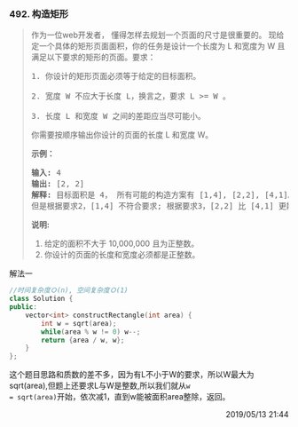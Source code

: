 ### 492. 构造矩形
> <div class="content__2ebE"><div><p>作为一位web开发者， 懂得怎样去规划一个页面的尺寸是很重要的。 现给定一个具体的矩形页面面积，你的任务是设计一个长度为 L 和宽度为 W 且满足以下要求的矩形的页面。要求：</p>
> 
> <pre>1. 你设计的矩形页面必须等于给定的目标面积。
> 
> 2. 宽度 W 不应大于长度 L，换言之，要求 L &gt;= W 。
> 
> 3. 长度 L 和宽度 W 之间的差距应当尽可能小。
> </pre>
> 
> <p>你需要按顺序输出你设计的页面的长度 L 和宽度 W。</p>
> 
> <p><strong>示例：</strong></p>
> 
> <pre><strong>输入:</strong> 4
> <strong>输出:</strong> [2, 2]
> <strong>解释:</strong> 目标面积是 4， 所有可能的构造方案有 [1,4], [2,2], [4,1]。
> 但是根据要求2，[1,4] 不符合要求; 根据要求3，[2,2] 比 [4,1] 更能符合要求. 所以输出长度 L 为 2， 宽度 W 为 2。
> </pre>
> 
> <p><strong>说明:</strong></p>
> 
> <ol>
> 	<li>给定的面积不大于 10,000,000 且为正整数。</li>
> 	<li>你设计的页面的长度和宽度必须都是正整数。</li>
> </ol>
> </div></div>

解法一

```cpp
//时间复杂度Ｏ(n), 空间复杂度Ｏ(1)
class Solution {
public:
    vector<int> constructRectangle(int area) {
        int w = sqrt(area);
        while(area % w != 0) w--;
        return {area / w, w};
    }
};
```
这个题目思路和质数的差不多，因为有L不小于W的要求，所以W最大为sqrt(area),但题上还要求L与W是整数,所以我们就从<code>w = sqrt(area)</code>开始，依次减1，直到w能被面积area整除，返回。
<div style="text-align: right"> 2019/05/13 21:44 </div>